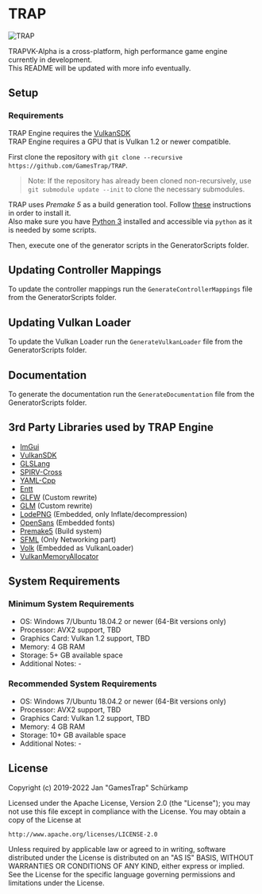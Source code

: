 # TRAP

![TRAP](Branding/TRAP.gif?raw=true "TRAP")

TRAPVK-Alpha is a cross-platform, high performance game engine currently in development.  
This README will be updated with more info eventually.

## Setup

### Requirements

TRAP Engine requires the [VulkanSDK](https://vulkan.lunarg.com/sdk/home)  
TRAP Engine requires a GPU that is Vulkan 1.2 or newer compatible.

First clone the repository with `git clone --recursive https://github.com/GamesTrap/TRAP`.

> Note: If the repository has already been cloned non-recursively, use `git submodule update --init` to clone the necessary submodules.

TRAP uses _Premake 5_ as a build generation tool. Follow [these](https://premake.github.io/download.html) instructions in order to install it.  
Also make sure you have [Python 3](https://www.python.org/downloads/) installed and accessible via ```python``` as it is needed by some scripts.

Then, execute one of the generator scripts in the GeneratorScripts folder.

## Updating Controller Mappings

To update the controller mappings run the `GenerateControllerMappings` file from the GeneratorScripts folder.

## Updating Vulkan Loader

To update the Vulkan Loader run the `GenerateVulkanLoader` file from the GeneratorScripts folder.

## Documentation

To generate the documentation run the `GenerateDocumentation` file from the GeneratorScripts folder.

## 3rd Party Libraries used by TRAP Engine

- [ImGui](https://github.com/ocornut/imgui/tree/docking)
- [VulkanSDK](https://vulkan.lunarg.com/sdk/home)
- [GLSLang](https://github.com/KhronosGroup/glslang)
- [SPIRV-Cross](https://github.com/KhronosGroup/SPIRV-Cross)
- [YAML-Cpp](https://github.com/jbeder/yaml-cpp)
- [Entt](https://github.com/skypjack/entt)
- [GLFW](https://github.com/glfw/glfw) (Custom rewrite)
- [GLM](https://github.com/g-truc/glm) (Custom rewrite)
- [LodePNG](https://github.com/lvandeve/lodepng) (Embedded, only Inflate/decompression)
- [OpenSans](https://fonts.google.com/specimen/Open+Sans#standard-styles) (Embedded fonts)
- [Premake5](https://github.com/premake/premake-core) (Build system)
- [SFML](https://github.com/SFML/SFML) (Only Networking part)
- [Volk](https://github.com/zeux/volk) (Embedded as VulkanLoader)
- [VulkanMemoryAllocator](https://github.com/GPUOpen-LibrariesAndSDKs/VulkanMemoryAllocator/)

## System Requirements

### Minimum System Requirements

- OS: Windows 7/Ubuntu 18.04.2 or newer (64-Bit versions only)
- Processor: AVX2 support, TBD
- Graphics Card: Vulkan 1.2 support, TBD
- Memory: 4 GB RAM
- Storage: 5+ GB available space
- Additional Notes: -

### Recommended System Requirements

- OS: Windows 7/Ubuntu 18.04.2 or newer (64-Bit versions only)
- Processor: AVX2 support, TBD
- Graphics Card: Vulkan 1.2 support, TBD
- Memory: 4 GB RAM
- Storage: 10+ GB available space
- Additional Notes: -

## License

Copyright (c) 2019-2022 Jan "GamesTrap" Schürkamp

Licensed under the Apache License, Version 2.0 (the "License");
you may not use this file except in compliance with the License.
You may obtain a copy of the License at

    http://www.apache.org/licenses/LICENSE-2.0

Unless required by applicable law or agreed to in writing, software
distributed under the License is distributed on an "AS IS" BASIS,
WITHOUT WARRANTIES OR CONDITIONS OF ANY KIND, either express or implied.
See the License for the specific language governing permissions and
limitations under the License.
